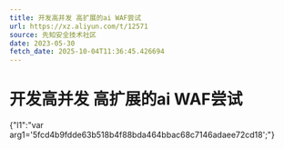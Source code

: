 ```yaml
---
title: 开发高并发 高扩展的ai WAF尝试
url: https://xz.aliyun.com/t/12571
source: 先知安全技术社区
date: 2023-05-30
fetch_date: 2025-10-04T11:36:45.426694
---
```


# 开发高并发 高扩展的ai WAF尝试

{"l1":"var arg1='5fcd4b9fdde63b518b4f88bda464bbac68c7146adaee72cd18';"}